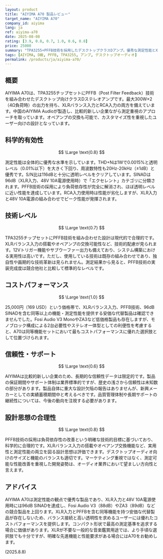 ```yaml
---
layout: product
title: "AIYIMA A70 製品レビュー"
target_name: "AIYIMA A70"
company_id: aiyima
lang: ja
ref: aiyima-a70
date: 2025-08-08
rating: [3.9, 0.8, 0.7, 1.0, 0.6, 0.8]
price: 25000
summary: "TPA3255+PFFB技術を採用したデスクトップクラスDアンプ。優秀な測定性能とXLRバランス入力を備え、同等機能セットで最高のコストパフォーマンスを提供。"
tags: [AIYIMA, D級, PFFB, TPA3255, アンプ, デスクトップオーディオ]
permalink: /products/ja/aiyima-a70/
---
```

## 概要

AIYIMA A70は、TPA3255チップセットにPFFB（Post Filter Feedback）技術を組み合わせたデスクトップ向けクラスDステレオアンプです。最大300W×2（4Ω負荷時）の出力を持ち、XLRバランス入力とRCA入力の両方を備えています。中国のAIYIMA Audioが製造し、比較的新しい企業ながら測定重視のアプローチを取っています。オペアンプの交換も可能で、カスタマイズ性を重視したユーザー向けの設計となっています。

## 科学的有効性

$$ \Large \text{0.8} $$

測定性能は全体的に優秀な水準を示しています。THD+Nは1Wで0.0015%と透明レベル（0.01%以下）を大きく下回り、周波数特性も20Hz-20kHz（±1dB）と優秀です。S/N比は116dBと十分に透明レベルをクリアしています。SINADは96dB（XLR入力、48V 10A電源使用時）で「エクセレント」カテゴリに分類されます。PFFB技術の採用により負荷依存性が完全に解消され、ほぼ透明レベルに近い性能を達成しています。RCA入力使用時は性能が劣化しますが、XLR入力と48V 10A電源の組み合わせでピーク性能が発揮されます。

## 技術レベル

$$ \Large \text{0.7} $$

TPA3255チップセットにPFFB技術を組み合わせた設計は現代的で合理的です。XLRバランス入力の搭載やオペアンプの交換可能性など、技術的配慮が見られます。12Vトリガー機能やサブウーファー出力も備えており、システム構築における実用性は高いです。ただし、使用している技術は既存の組み合わせであり、独自性や画期的な技術革新は見られません。測定結果から見ると、PFFB技術の実装完成度は競合他社と比較して標準的なレベルです。

## コストパフォーマンス

$$ \Large \text{1.0} $$

25,000円（169 USD）という価格帯で、XLRバランス入力、PFFB技術、96dB SINADを含む同等以上の機能・測定性能を提供する安価な代替製品は確認できませんでした。Fosi Audio V3 MonoやZA3など低価格製品も存在しますが、モノブロック構成による2台必要性やステレオ一体型としての利便性を考慮すると、A70は同等機能セットにおいて最もコストパフォーマンスに優れた選択肢として位置づけられます。

## 信頼性・サポート

$$ \Large \text{0.6} $$

AIYIMAは比較的新しい企業のため、長期的な信頼性データは限定的です。製品の保証期間やサポート体制は業界標準的ですが、歴史の浅さから信頼性は未知数の部分があります。製品自体に重大な設計欠陥の報告はありませんが、新興メーカーとしての実績蓄積期間中と考えるべきです。品質管理体制や長期サポートの継続性については、今後の動向を注視する必要があります。

## 設計思想の合理性

$$ \Large \text{0.8} $$

PFFB技術の採用は負荷依存性の改善という明確な技術的目標に基づいており、科学的に合理的です。XLRバランス入力の搭載やオペアンプ交換機能など、実用性と測定性能の両立を図る設計思想は評価できます。デスクトップオーディオ向けのサイズと機能のバランスも適切です。マーケティング重視ではなく、測定可能な性能改善を重視した開発姿勢は、オーディオ業界において望ましい方向性と言えます。

## アドバイス

AIYIMA A70は測定性能の観点で優秀な製品であり、XLR入力と48V 10A電源使用時には96dB SINADを達成し、Fosi Audio V3（88dB）やZA3（89dB）などの競合製品を上回ります。XLR入力とPFFBを含む同等機能を持つ安価な代替製品が存在しないため、バランス接続と高い透明性を求めるユーザーには優れたコストパフォーマンスを提供します。コンパクト形状で最高の測定基準を追求する場合に価値があります。XLRが不要な一般的な音楽鑑賞用途では、より手頃な選択肢でも十分ですが、明確な先進機能と性能要求がある場合にはA70をお勧めします。

(2025.8.8)